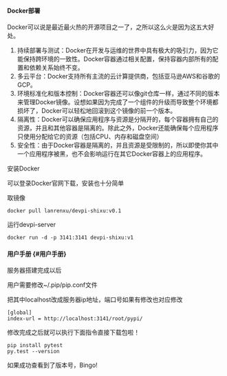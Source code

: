 #### Docker部署

Docker可以说是最近最火热的开源项目之一了，之所以这么火是因为这五大好处。

1. 持续部署与测试：Docker在开发与运维的世界中具有极大的吸引力，因为它能保持跨环境的一致性。Docker容器通过相关配置，保持容器内部所有的配置和依赖关系始终不变。
2. 多云平台：Docker支持所有主流的云计算提供商，包括亚马逊AWS和谷歌的GCP。
3. 环境标准化和版本控制：Docker容器还可以像git仓库一样，通过不同的版本来管理Docker镜像。设想如果因为完成了一个组件的升级而导致整个环境都损坏了，Docker可以轻松地回滚到这个镜像的前一个版本。
4. 隔离性：Docker可以确保应用程序与资源是分隔开的，每个容器拥有自己的资源，并且和其他容器是隔离的。除此之外，Docker还能确保每个应用程序只使用分配给它的资源（包括CPU、内存和磁盘空间）
5. 安全性：由于Docker容器是隔离的，并且资源是受限制的，所以即使你其中一个应用程序被黑，也不会影响运行在其它Docker容器上的应用程序。

安装Docker

可以登录Docker官网下载，安装也十分简单

取镜像

```
docker pull lanrenxu/devpi-shixu:v0.1
```

运行devpi-server

```
docker run -d -p 3141:3141 devpi-shixu:v1
```

#### 用户手册 {#用户手册}

服务器搭建完成以后

用户需要修改~/.pip/pip.conf文件

把其中localhost改成服务器ip地址，端口号如果有修改也对应修改

```
[global]
index-url = http://localhost:3141/root/pypi/

```

修改完成之后就可以执行下面指令直接下载包啦！

```
pip install pytest
py.test --version

```

如果成功查看到了版本号，Bingo!


